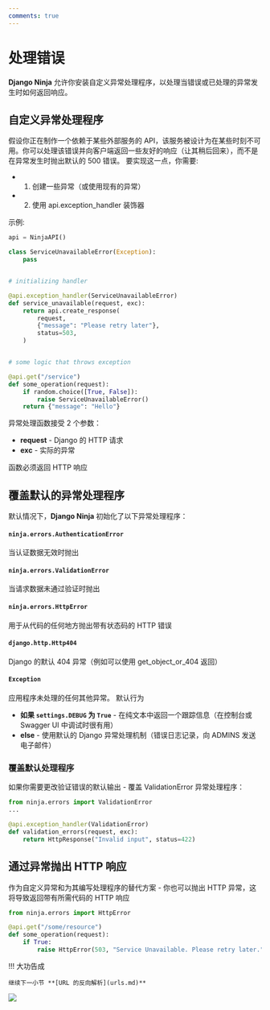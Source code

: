 ```yaml
---
comments: true
---
```

# 处理错误

**Django Ninja** 允许你安装自定义异常处理程序，以处理当错误或已处理的异常发生时如何返回响应。

## 自定义异常处理程序

假设你正在制作一个依赖于某些外部服务的 API，该服务被设计为在某些时刻不可用。你可以处理该错误并向客户端返回一些友好的响应（让其稍后回来），而不是在异常发生时抛出默认的 500 错误。
要实现这一点，你需要:

 - 1) 创建一些异常（或使用现有的异常）
 - 2) 使用 api.exception_handler 装饰器


示例:


```python hl_lines="9 10"
api = NinjaAPI()

class ServiceUnavailableError(Exception):
    pass


# initializing handler

@api.exception_handler(ServiceUnavailableError)
def service_unavailable(request, exc):
    return api.create_response(
        request,
        {"message": "Please retry later"},
        status=503,
    )


# some logic that throws exception

@api.get("/service")
def some_operation(request):
    if random.choice([True, False]):
        raise ServiceUnavailableError()
    return {"message": "Hello"}

```

异常处理函数接受 2 个参数：

 - **request** - Django 的 HTTP 请求
 - **exc** - 实际的异常

函数必须返回 HTTP 响应

## 覆盖默认的异常处理程序

默认情况下，**Django Ninja** 初始化了以下异常处理程序：


#### `ninja.errors.AuthenticationError`

当认证数据无效时抛出

#### `ninja.errors.ValidationError`

当请求数据未通过验证时抛出

#### `ninja.errors.HttpError`

用于从代码的任何地方抛出带有状态码的 HTTP 错误
#### `django.http.Http404`
 
Django 的默认 404 异常（例如可以使用 get_object_or_404 返回）
#### `Exception`
 
应用程序未处理的任何其他异常。
默认行为
 
  - **如果 `settings.DEBUG` 为 `True`** - 在纯文本中返回一个跟踪信息（在控制台或 Swagger UI 中调试时很有用）
  - **else** - 使用默认的 Django 异常处理机制（错误日志记录，向 ADMINS 发送电子邮件）


### 覆盖默认处理程序

如果你需要更改验证错误的默认输出 - 覆盖 ValidationError 异常处理程序：

```python hl_lines="1 4"
from ninja.errors import ValidationError
...

@api.exception_handler(ValidationError)
def validation_errors(request, exc):
    return HttpResponse("Invalid input", status=422)
```


## 通过异常抛出 HTTP 响应

作为自定义异常和为其编写处理程序的替代方案 - 你也可以抛出 HTTP 异常，这将导致返回带有所需代码的 HTTP 响应

```python
from ninja.errors import HttpError

@api.get("/some/resource")
def some_operation(request):
    if True:
        raise HttpError(503, "Service Unavailable. Please retry later.")

```
!!! 大功告成

    继续下一小节 **[URL 的反向解析](urls.md)**

<img style="object-fit: cover; object-position: 50% 50%;" loading="lazy" fetchpriority="auto" aria-hidden="true" draggable="false" src="https://picsum.photos/825/47.jpg">
